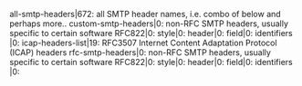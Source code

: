 all-smtp-headers|672: all SMTP header names, i.e. combo of below and perhaps more..
custom-smtp-headers|0: non-RFC SMTP headers, usually specific to certain software
RFC822|0:
style|0:
header|0:
field|0:
identifiers|0:
icap-headers-list|19: RFC3507 Internet Content Adaptation Protocol (ICAP) headers
rfc-smtp-headers|0: non-RFC SMTP headers, usually specific to certain software
RFC822|0:
style|0:
header|0:
field|0:
identifiers|0:
